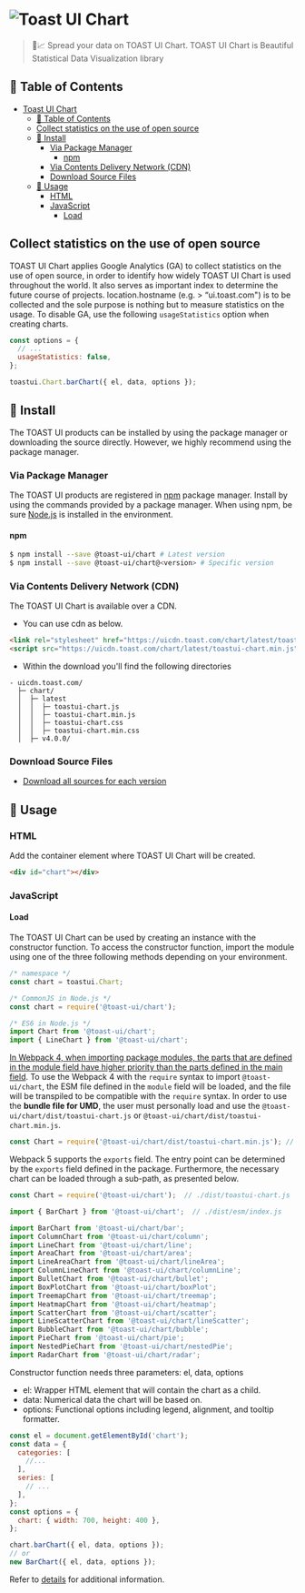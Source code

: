 # ![Toast UI Chart](https://user-images.githubusercontent.com/35218826/37320160-c4d6dec4-26b5-11e8-9a91-79bb2b882410.png)

> 🍞📈 Spread your data on TOAST UI Chart. TOAST UI Chart is Beautiful Statistical Data Visualization library

## 🚩 Table of Contents

- [Toast UI Chart](#)
  - [🚩 Table of Contents](#-table-of-contents)
  - [Collect statistics on the use of open source](#collect-statistics-on-the-use-of-open-source)
  - [💾 Install](#-install)
    - [Via Package Manager](#via-package-manager)
      - [npm](#npm)
    - [Via Contents Delivery Network (CDN)](#via-contents-delivery-network-cdn)
    - [Download Source Files](#download-source-files)
  - [🔨 Usage](#-usage)
    - [HTML](#html)
    - [JavaScript](#javascript)
      - [Load](#load)

## Collect statistics on the use of open source

TOAST UI Chart applies Google Analytics (GA) to collect statistics on the use of open source, in order to identify how widely TOAST UI Chart is used throughout the world. It also serves as important index to determine the future course of projects. location.hostname (e.g. > “ui.toast.com") is to be collected and the sole purpose is nothing but to measure statistics on the usage. To disable GA, use the following `usageStatistics` option when creating charts.

```js
const options = {
  // ...
  usageStatistics: false,
};

toastui.Chart.barChart({ el, data, options });
```

## 💾 Install

The TOAST UI products can be installed by using the package manager or downloading the source directly.
However, we highly recommend using the package manager.

### Via Package Manager

The TOAST UI products are registered in [npm](https://www.npmjs.com/) package manager.
Install by using the commands provided by a package manager.
When using npm, be sure [Node.js](https://nodejs.org) is installed in the environment.

#### npm

```sh
$ npm install --save @toast-ui/chart # Latest version
$ npm install --save @toast-ui/chart@<version> # Specific version
```

### Via Contents Delivery Network (CDN)

The TOAST UI Chart is available over a CDN.

- You can use cdn as below.

```html
<link rel="stylesheet" href="https://uicdn.toast.com/chart/latest/toastui-chart.min.css" />
<script src="https://uicdn.toast.com/chart/latest/toastui-chart.min.js"></script>
```

- Within the download you'll find the following directories

```
- uicdn.toast.com/
  ├─ chart/
  │  ├─ latest
  │  │  ├─ toastui-chart.js
  │  │  ├─ toastui-chart.min.js
  │  │  ├─ toastui-chart.css
  │  │  ├─ toastui-chart.min.css
  │  ├─ v4.0.0/
```

### Download Source Files

- [Download all sources for each version](https://github.com/nhn/tui.chart/releases)

## 🔨 Usage

### HTML

Add the container element where TOAST UI Chart will be created.

```html
<div id="chart"></div>
```

### JavaScript

#### Load

The TOAST UI Chart can be used by creating an instance with the constructor function. To access the constructor function, import the module using one of the three following methods depending on your environment.

```js
/* namespace */
const chart = toastui.Chart;

/* CommonJS in Node.js */
const chart = require('@toast-ui/chart');

/* ES6 in Node.js */
import Chart from '@toast-ui/chart';
import { LineChart } from '@toast-ui/chart';
```

[In Webpack 4, when importing package modules, the parts that are defined in the module field have higher priority than the parts defined in the main field](https://webpack.js.org/configuration/resolve/#resolvemainfields). To use the Webpack 4 with the `require` syntax to import `@toast-ui/chart`, the ESM file defined in the `module` field will be loaded, and the file will be transpiled to be compatible with the `require` syntax. In order to use the **bundle file for UMD**, the user must personally load and use the `@toast-ui/chart/dist/toastui-chart.js` or `@toast-ui/chart/dist/toastui-chart.min.js`.

```js
const Chart = require('@toast-ui/chart/dist/toastui-chart.min.js'); // loading the bundle file for UMD
```

Webpack 5 supports the `exports` field. The entry point can be determined by the `exports` field defined in the package. Furthermore, the necessary chart can be loaded through a sub-path, as presented below.

```js
const Chart = require('@toast-ui/chart');  // ./dist/toastui-chart.js

import { BarChart } from '@toast-ui/chart';  // ./dist/esm/index.js

import BarChart from '@toast-ui/chart/bar';
import ColumnChart from '@toast-ui/chart/column';
import LineChart from '@toast-ui/chart/line';
import AreaChart from '@toast-ui/chart/area';
import LineAreaChart from '@toast-ui/chart/lineArea';
import ColumnLineChart from '@toast-ui/chart/columnLine';
import BulletChart from '@toast-ui/chart/bullet';
import BoxPlotChart from '@toast-ui/chart/boxPlot';
import TreemapChart from '@toast-ui/chart/treemap';
import HeatmapChart from '@toast-ui/chart/heatmap';
import ScatterChart from '@toast-ui/chart/scatter';
import LineScatterChart from '@toast-ui/chart/lineScatter';
import BubbleChart from '@toast-ui/chart/bubble';
import PieChart from '@toast-ui/chart/pie';
import NestedPieChart from '@toast-ui/chart/nestedPie';
import RadarChart from '@toast-ui/chart/radar';
```

Constructor function needs three parameters: el, data, options

- el: Wrapper HTML element that will contain the chart as a child.
- data: Numerical data the chart will be based on.
- options: Functional options including legend, alignment, and tooltip formatter.

```js
const el = document.getElementById('chart');
const data = {
  categories: [
    //...
  ],
  series: [
    // ...
  ],
};
const options = {
  chart: { width: 700, height: 400 },
};

chart.barChart({ el, data, options });
// or
new BarChart({ el, data, options });
```

Refer to [details](https://nhn.github.io/tui.chart/latest) for additional information.
